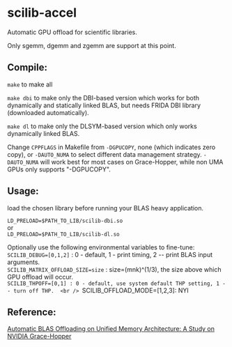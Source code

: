 # scilib-accel
Automatic GPU offload for scientific libraries. 

Only sgemm, dgemm and zgemm are support at this point. 

## Compile: 
`make` to make all 

`make dbi` to make only the DBI-based version which works for both dynamically and statically linked BLAS, but needs FRIDA DBI library (downloaded automatically). 

`make dl` to make only the DLSYM-based version which only works dynamically linked BLAS.  

Change `CPPFLAGS` in Makefile from `-DGPUCOPY`, none (which indicates zero copy), or `-DAUTO_NUMA` to select different data management strategy.  `-DAUTO_NUMA` will work best for most cases on Grace-Hopper, while non UMA GPUs only supports "-DGPUCOPY". 

## Usage: 
load the chosen library before running your BLAS heavy application.  

`LD_PRELOAD=$PATH_TO_LIB/scilib-dbi.so` <br /> 
or  
`LD_PRELOAD=$PATH_TO_LIB/scilib-dl.so`   

Optionally use the following environmental variables to fine-tune: <br />
`SCILIB_DEBUG=[0,1,2]` : 0 - default, 1 - print timing, 2 -- print BLAS input arguments. <br />
`SCILIB_MATRIX_OFFLOAD_SIZE=size` : size=(mnk)^(1/3), the size above which GPU offload will occur. <br />
`SCILIB_THPOFF=[0,1] : 0 - default, use system default THP setting, 1 -- turn off THP.  <br />
`SCILIB_OFFLOAD_MODE=[1,2,3]:  NYI <br />


## Reference: 
[Automatic BLAS Offloading on Unified Memory Architecture: A Study on NVIDIA Grace-Hopper](https://arxiv.org/abs/2404.13195)
